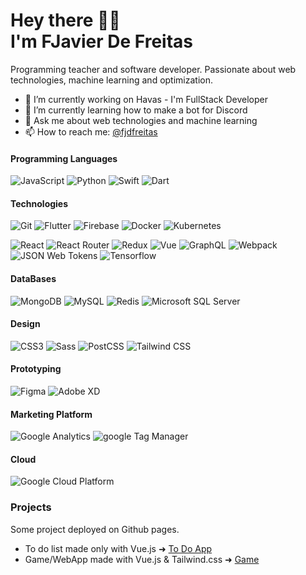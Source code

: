 # Hey there 👋🏻 <br> I'm FJavier De Freitas

Programming teacher and software developer. Passionate about web technologies, machine learning and optimization.

- 🔭 I’m currently working on Havas - I'm FullStack Developer
- 🌱 I’m currently learning how to make a bot for Discord
- 💬 Ask me about web technologies and machine learning
- 📫 How to reach me: [@fjdfreitas](https://twitter.com/fjdfreitas)

#### Programming Languages

![JavaScript](https://img.shields.io/badge/-Javascript-040d04?style=flat-square&logo=javascript)
![Python](https://img.shields.io/badge/-Python-040d04?style=flat-square&logo=python)
![Swift](https://img.shields.io/badge/-Swift-040d04?style=flat-square&logo=swift)
![Dart](https://img.shields.io/badge/-Dart-040d04?style=flat-square&logo=dart)

#### Technologies

![Git](https://img.shields.io/badge/-Git-040d04?style=flat-square&logo=git)
![Flutter](https://img.shields.io/badge/-Flutter-040d04?style=flat-square&logo=flutter)
![Firebase](https://img.shields.io/badge/-Firebase-040d04?style=flat-square&logo=firebase)
![Docker](https://img.shields.io/badge/-Docker-040d04?style=flat-square&logo=docker)
![Kubernetes](https://img.shields.io/badge/-Kubernetes-040d04?style=flat-square&logo=kubernetes)

![React](https://img.shields.io/badge/-React-black?style=flat-square&logo=react)
![React Router](https://img.shields.io/badge/-React%20Router-040d04?style=flat-square&logo=react-router)
![Redux](https://img.shields.io/badge/-Redux-040d04?style=flat-square&logo=redux)
![Vue](https://img.shields.io/badge/-Vue-black?style=flat-square&logo=vue.js)
![GraphQL](https://img.shields.io/badge/-GraphQL-040d04?style=flat-square&logo=graphql)
![Webpack](https://img.shields.io/badge/-Webpack-040d04?style=flat-square&logo=webpack)
![JSON Web Tokens](https://img.shields.io/badge/-JWT-040d04?style=flat-square&logo=json-web-tokens)
![Tensorflow](https://img.shields.io/badge/-Tensorflow-040d04?style=flat-square&logo=tensorflow)


#### DataBases

![MongoDB](https://img.shields.io/badge/-MongoDB-black?style=flat-square&logo=mongodb)
![MySQL](https://img.shields.io/badge/-MySQL-040d04?style=flat-square&logo=mysql)
![Redis](https://img.shields.io/badge/-Redis-040d04?style=flat-square&logo=redis)
![Microsoft SQL Server](https://img.shields.io/badge/-MS%20SQL%20Server-040d04?style=flat-square&logo=microsoft-sql-server)

#### Design

![CSS3](https://img.shields.io/badge/-CSS-040d04?style=flat-square&logo=css3)
![Sass](https://img.shields.io/badge/-Sass-black?style=flat-square&logo=sass)
![PostCSS](https://img.shields.io/badge/-PostCSS-040d04?style=flat-square&logo=postcss)
![Tailwind CSS](https://img.shields.io/badge/-TailwindCSS-040d04?style=flat-square&logo=tailwind-css)

#### Prototyping

![Figma](https://img.shields.io/badge/-Figma-040d04?style=flat-square&logo=figma)
![Adobe XD](https://img.shields.io/badge/-AdobeXD-black?style=flat-square&logo=adobe-xd)

#### Marketing Platform

![Google Analytics](https://img.shields.io/badge/-Google%20Analytics-040d04?style=flat-square&logo=google-analytics)
![google Tag Manager](https://img.shields.io/badge/-Google%20Tag%20Manager-black?style=flat-square&logo=google-tag-manager)

#### Cloud

![Google Cloud Platform](https://img.shields.io/badge/-GCP-040d04?style=flat-square&logo=google-cloud)

### Projects

Some project deployed on Github pages.

- To do list made only with Vue.js &#x279c; [To Do App](https://scorcherfjk.github.io/ToDoListVue/) 
- Game/WebApp made with Vue.js & Tailwind.css &#x279c; [Game](https://scorcherfjk.github.io/juego-seleccion/)
